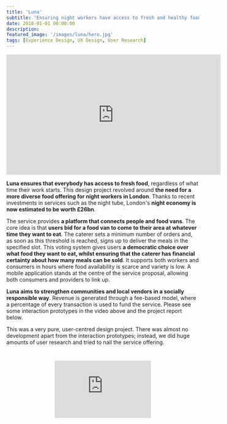 ```yaml
---
title: 'Luna'
subtitle: 'Ensuring night workers have access to fresh and healthy food'
date: 2018-01-01 00:00:00
description: 
featured_image: '/images/luna/hero.jpg'
tags: [Experience Design, UX Design, User Research]
---
```


<iframe width="560" height="315" src="https://www.youtube.com/embed/RJvRAyha5aU" frameborder="0" allow="accelerometer; autoplay; encrypted-media; gyroscope; picture-in-picture" allowfullscreen></iframe>

**Luna ensures that everybody has access to fresh food**, regardless of what time their work starts. This design project revolved around **the need for a more diverse food offering for night workers in London**. Thanks to recent investments in services such as the night tube, London's **night economy is now estimated to be worth £26bn**.

The service provides **a platform that connects people and food vans**. The core idea is that **users bid for a food van to come to their area at whatever time they want to eat**. The caterer sets a minimum number of orders and, as soon as this threshold is reached, signs up to deliver the meals in the specified slot. This voting system gives users **a democratic choice over what food they want to eat, whilst ensuring that the caterer has financial certainty about how many meals can be sold**. It supports both workers and consumers in hours where food availability is scarce and variety is low. A mobile application stands at the centre of the service proposal, allowing both consumers and providers to link up.

**Luna aims to strengthen communities and local vendors in a socially responsible way**. Revenue is generated through a fee-based model, where a percentage of every transaction is used to fund the service. Please see some interaction prototypes in the video above and the project report below.

This was a very pure, user-centred design project. There was almost no development apart from the interaction prototypes; instead, we did huge amounts of user research and tried to nail the service offering.

<div style="text-align: center; margin-top: 40px">
    <iframe class="scribd_iframe_embed" title="Luna Report" src="https://www.scribd.com/embeds/428242427/content?start_page=1&view_mode=scroll&access_key=key-rWuIIDhDfc1yTkd7MvEM&show_recommendations=false" data-auto-height="true" data-aspect-ratio="0.7074509803921568" scrolling="no" id="doc_83489" width="50%" height="null" frameborder="0"></iframe><script type="text/javascript">(function() { var scribd = document.createElement("script"); scribd.type = "text/javascript"; scribd.async = true; scribd.src = "https://www.scribd.com/javascripts/embed_code/inject.js"; var s = document.getElementsByTagName("script")[0]; s.parentNode.insertBefore(scribd, s); })();</script>
</div>